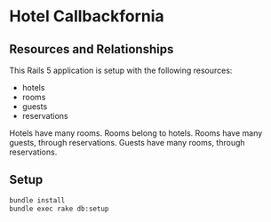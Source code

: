 # Hotel Callbackfornia

## Resources and Relationships

This Rails 5 application is setup with the following resources:

* hotels
* rooms
* guests
* reservations

Hotels have many rooms.
Rooms belong to hotels.
Rooms have many guests, through reservations.
Guests have many rooms, through reservations.

## Setup

```bash
bundle install
bundle exec rake db:setup
```
